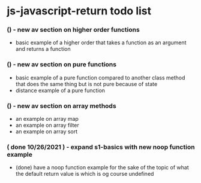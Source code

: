 # js-javascript-return todo list

### () - new av section on higher order functions
* basic example of a higher order that takes a function as an argument and returns a function

### () - new av section on pure functions
* basic example of a pure function compared to another class method that does the same thing but is not pure because of state
* distance example of a pure function

### () - new av section on array methods
* an example on array map
* an example on array filter
* an example on array sort

### ( done 10/26/2021 ) - expand s1-basics with new noop function example
* (done) have a noop function example for the sake of the topic of what the default return value is which is og course undefined